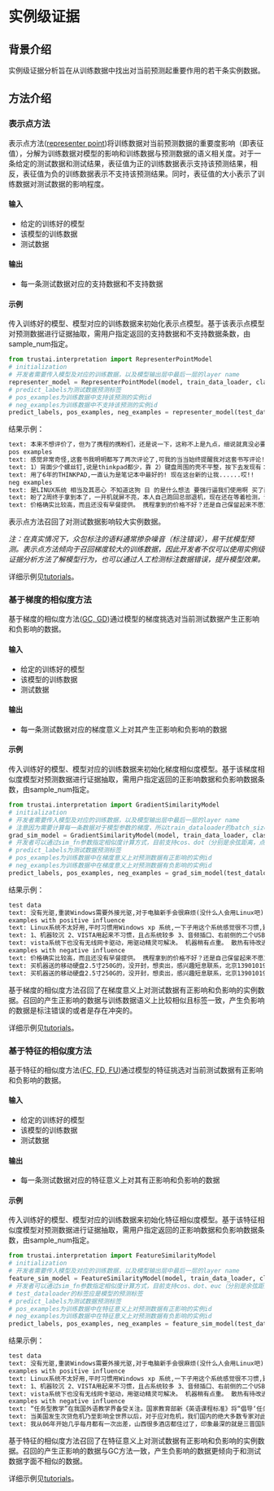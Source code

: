 # 实例级证据

## 背景介绍
实例级证据分析旨在从训练数据中找出对当前预测起重要作用的若干条实例数据。<br>
## 方法介绍
### 表示点方法
表示点方法([representer point](https://proceedings.neurips.cc/paper/2018/file/8a7129b8f3edd95b7d969dfc2c8e9d9d-Paper.pdf))将训练数据对当前预测数据的重要度影响（即表征值），分解为训练数据对模型的影响和训练数据与预测数据的语义相关度。对于一条给定的测试数据和测试结果，表征值为正的训练数据表示支持该预测结果，相反，表征值为负的训练数据表示不支持该预测结果。同时，表征值的大小表示了训练数据对测试数据的影响程度。
#### 输入
- 给定的训练好的模型
- 该模型的训练数据
- 测试数据
#### 输出
- 每一条测试数据对应的支持数据和不支持数据
#### 示例
传入训练好的模型、模型对应的训练数据来初始化表示点模型。基于该表示点模型对预测数据进行证据抽取，需用户指定返回的支持数据和不支持数据条数，由sample_num指定。

```python
from trustai.interpretation import RepresenterPointModel
# initialization
# 开发者需要传入模型及对应的训练数据，以及模型输出层中最后一层的layer name
representer_model = RepresenterPointModel(model, train_data_loader, classifier_layer_name="classifier")
# predict_labels为测试数据预测标签
# pos_examples为训练数据中支持该预测的实例id
# neg_examples为训练数据中不支持该预测的实例id
predict_labels, pos_examples, neg_examples = representer_model(test_dataloader, sample_num=3)
```

结果示例：
```txt
text: 本来不想评价了，但为了携程的携粉们，还是说一下，这称不上是九点，细说就真没必要了，就一个字：差    predict label: 0
pos examples
text: 感觉非常奇怪,这套书我明明都写了两次评论了,可我的当当始终提醒我对这套书写评论!晕啊!这是套很好的书,也不用我写几次评论吧!    gold label: 1
text: 1）背面少个螺丝钉,说是thinkpad都少，靠 2）键盘周围的壳不平整，按下去发现有：“滋啦滋啦”声音，我才意识到，那是个双面胶，按下去就不上来了，过会儿还是回弹上来，很明显仅靠双面胶是 粘不住的，你还不如拿502呢，起码这样粘得严实还能让我心里舒服（但是这样只是弥补质量问题），何必还弄个滋啦兹啦的声音，多闹心啊，（还有一地方用了双面胶，我换内存的时候发现键盘下部盖子左侧打不开，一直不敢用力    gold label: 1
text: 用了6年的THINKPAD,一直认为是笔记本中最好的! 现在这台新的让我......哎!!    gold label: 0
neg examples
text: 是LINUX系统 相当及其恶心 不知道这狗 日 的是什么想法 要强行逼我们使用啊 买了两台电脑 一个事VISTA系统 一个 是 LINUX 就没见一个XP的 网上销售这东西 最重要的是打架尽量不要涉及到售后服务这块 尽量是都搞好了相安无事 其实网上的售后服务比没有售后服务还差劲 我的THINKPAD SL400就是因为换货期间以为是键盘小问题就懒得换了    gold label: 1
text: 盼了2周终于拿到本了，一开机就屏不亮，本人自己跑回总部退机，现在还在等着检测，说要等上15个工作日，呵呵，买个电脑容易吗？时间浪费的起吗？请问？    gold label: 0
text: 价格确实比较高，而且还没有早餐提供。 携程拿到的价格不好？还是自己保留起来不愿意让利给我们这些客户呢？ 到前台搞价格，430就可以了。    gold label: 1
```


表示点方法召回了对测试数据影响较大实例数据。

*注：在真实情况下，众包标注的语料通常掺杂噪音（标注错误），易干扰模型预测。表示点方法倾向于召回梯度较大的训练数据，因此开发者不仅可以使用实例级证据分析方法了解模型行为，也可以通过人工检测标注数据错误，提升模型效果。*

详细示例见[tutorials](../../../tutorials/interpretation/example_level/)。
### 基于梯度的相似度方法
基于梯度的相似度方法([GC, GD](https://proceedings.neurips.cc/paper/2019/hash/c61f571dbd2fb949d3fe5ae1608dd48b-Abstract.html))通过模型的梯度挑选对当前测试数据产生正影响和负影响的数据。

#### 输入
- 给定的训练好的模型
- 该模型的训练数据
- 测试数据
#### 输出
- 每一条测试数据对应的梯度意义上对其产生正影响和负影响的数据
#### 示例
传入训练好的模型、模型对应的训练数据来初始化梯度相似度模型。基于该梯度相似度模型对预测数据进行证据抽取，需用户指定返回的正影响数据和负影响数据条数，由sample_num指定。

```python
from trustai.interpretation import GradientSimilarityModel
# initialization
# 开发者需要传入模型及对应的训练数据，以及模型输出层中最后一层的layer name
# 注意因为需要计算每一条数据对于模型参数的梯度，所以train_dataloader的batch_size需要设置为1
grad_sim_model = GradientSimilarityModel(model, train_data_loader, classifier_layer_name="classifier")
# 开发者可以通过sim_fn参数指定相似度计算方式，目前支持cos、dot（分别是余弦距离，点积距离）
# predict_labels为测试数据预测标签
# pos_examples为训练数据中在梯度意义上对预测数据有正影响的实例id
# neg_examples为训练数据中在梯度意义上对预测数据有负影响的实例id
predict_labels, pos_examples, neg_examples = grad_sim_model(test_dataloader, sample_num=3, sim_fn='cos')
```

结果示例：
```txt
test data
text: 没有光驱,重装Windows需要外接光驱,对于电脑新手会很麻烦(没什么人会用Linux吧)    predict label: 0
examples with positive influence
text: Linux系统不太好用,平时习惯用Windows xp 系统,一下子用这个系统感觉很不习惯,建议开发或预装Windows xp系统.    gold label: 0
text: 1、机器较沉 2、VISTA用起来不习惯，且占系统较多 3、音频插口、右前侧的二个USB口在用鼠标时感觉手靠得太近了    gold label: 0
text: vista系统下也没有无线网卡驱动，用驱动精灵可解决。 机器稍有点重。 散热有待改进。    gold label: 0
examples with negative influence
text: 价格确实比较高，而且还没有早餐提供。 携程拿到的价格不好？还是自己保留起来不愿意让利给我们这些客户呢？ 到前台搞价格，430就可以了。    gold label: 1
text: 买机器送的移动硬盘2.5寸250G的，没开封，想卖出，感兴趣短息联系，北京13901019711    gold label: 1
text: 买机器送的移动硬盘2.5寸250G的，没开封，想卖出，感兴趣短息联系，北京13901019711    gold label: 0
```


基于梯度的相似度方法召回了在梯度意义上对测试数据有正影响和负影响的实例数据。召回的产生正影响的数据与训练数据语义上比较相似且标签一致，产生负影响的数据是标注错误的或者是存在冲突的。

详细示例见[tutorials](../../../tutorials/interpretation/example_level/)。
### 基于特征的相似度方法
基于特征的相似度方法([FC, FD, FU](https://arxiv.org/abs/2104.04128))通过模型的特征挑选对当前测试数据有正影响和负影响的数据。

#### 输入
- 给定的训练好的模型
- 该模型的训练数据
- 测试数据
#### 输出
- 每一条测试数据对应的特征意义上对其有正影响和负影响的数据
#### 示例
传入训练好的模型、模型对应的训练数据来初始化特征相似度模型。基于该特征相似度模型对预测数据进行证据抽取，需用户指定返回的正影响数据和负影响数据条数，由sample_num指定。

```python
from trustai.interpretation import FeatureSimilarityModel
# initialization
# 开发者需要传入模型及对应的训练数据，以及模型输出层中最后一层的layer name
feature_sim_model = FeatureSimilarityModel(model, train_data_loader, classifier_layer_name="classifier")
# 开发者可以通过sim_fn参数指定相似度计算方式，目前支持cos、dot、euc（分别是余弦距离，点积距离和欧式距离）
# test_dataloader的标签应是模型的预测标签
# predict_labels为测试数据预测标签
# pos_examples为训练数据中在特征意义上对预测数据有正影响的实例id
# neg_examples为训练数据中在特征意义上对预测数据有负影响的实例id
predict_labels, pos_examples, neg_examples = feature_sim_model(test_dataloader, sample_num=3, sim_fn='cos')
```

结果示例：
```txt
test data
text: 没有光驱,重装Windows需要外接光驱,对于电脑新手会很麻烦(没什么人会用Linux吧)    predict label: 0
examples with positive influence
text: Linux系统不太好用,平时习惯用Windows xp 系统,一下子用这个系统感觉很不习惯,建议开发或预装Windows xp系统.    gold label: 0
text: 1、机器较沉 2、VISTA用起来不习惯，且占系统较多 3、音频插口、右前侧的二个USB口在用鼠标时感觉手靠得太近了    gold label: 0
text: vista系统下也没有无线网卡驱动，用驱动精灵可解决。 机器稍有点重。 散热有待改进。    gold label: 0
examples with negative influence
text: “任务型教学”在我国外语教学界备受关注。国家教育部新《英语课程标准》将“倡导‘任务型’的教学途径，培养学生综合语言运用能力”写入教学建议。任务型教学被视为改革我国传统外语教学的良方。本书立足我国外语教学现状，全面分析了“任务型教学”的理论和实践基础、以实例说明“任务型教学”的具体操作步骤。为广大一线英语教师提供了教学和研究参考。    gold label: 1
text: 当美国发生次贷危机乃至影响全世界以后，对于应对危机，我们国内的绝大多数专家对此都异口同声，观点基本雷同，而且又莫衷一是，人云亦云，本书的作者以其独特的视觉和丰富的知识，在书中告诉我们这次危机的来龙去脉，我们国家应该以怎样的方式去直面这次危机，如何转危为安，化危为机；作为普通读者也能从书中领会到一些对自己有益的知识。读完这本书以后，你更能体会到一种不一样的思维，非常值得一读。    gold label: 1
text: 我从06年开始几乎每月都有一次出差，山西很多酒店都住过了，印象最深的就是三晋国际，其他还有龙城国际，华苑宾馆，黄河京都，还有一个叫什么交通大厦的，下面我对这些酒店做个最真实、准确地点评： 三晋国际——这是我认为最让太原市骄傲的酒店，我们衡量一个酒店的最直接的就是你能够得到什么服务，在这家酒店里，我感觉到了家一般的照顾，第一次来这里，感冒了，嘴里冷不丁说了一句，服务生就听到了，然后熬了一碗姜汤到我房间，当然也是免费的，很感动；洗澡时，一不小心摔倒了，副总经理、总监等等都慰问了我，其实这也不完全是酒店的错，但是从那以后，我发现每个房间浴室都放置了防滑垫和塑料拖鞋；有一次我把袜子之类的放在洗手间了，谁知道我回来后竟然发现服务员帮我免费清洗了，还把我不小心掰断的心爱的梳子还用胶给我粘好了，还留了言给我，真的很让我意外也有点不敢相信！对一个出差特别频繁，时间特别紧张的人来说，办理入住和退房就是一个最让人烦躁的时间，但是我算过了，三晋国际前台办理退房、入住的时间没有超过一分钟！！！在北京都很难有这样的待遇！其他的，比如前台接待、门厅服务之类的就不用说了，真的很好； 当然我也有建议：1、酒店的被子能否换厚一点的，冬天冷啊；2、一些房间的电话没有免提，不是很方便；3、外面的电话打不进来，可能是酒店为了安全考虑吧，但还是希望能够有外线拨入的功能。 龙城国际——不知道五星级是谁给的评价？！酒店一般，还不如华苑宾馆，无法容忍的是，前台接待服务态度太差了！唯一的优点是，早餐挺好吃。 华苑宾馆——06、07年都挺好的，今天偶尔又住了一下，发现时间长了，枕头、被子不是很干净，其他倒是挺好的，服务态度、环境都还不错，早餐有点单一。 黄河京都——地方太偏了！看起来挺好，住进去不咋地，无法容忍的是，也给大家提个醒，我退房的时间整整用了29分钟，快半个钟头了，我差点晕倒！结帐的服务员只顾打电话，不理我。 交通大厦——噩梦般的酒店，我再也不会住了！！隔音效果太差，还不幸地让我听到了隔壁小两口的闺房密语，哈哈，让我坐噩梦的是，半夜不知道什么单位来查房，从好多房间带走了好多女孩子，好怕怕地说……还有就是前台一个戴眼镜的，白白的女孩子，态度可真差啊，郁闷！ 太原还有好多酒店，可能我不会一一住到，但还是希望所有的酒店都能够像三晋国际一样，给山西人长脸！    gold label: 1
```


基于特征的相似度方法召回了在特征意义上对测试数据有正影响和负影响的实例数据。召回的产生正影响的数据与GC方法一致，产生负影响的数据更倾向于和测试数据字面不相似的数据。


详细示例见[tutorials](../../../tutorials/interpretation/example_level/)。
